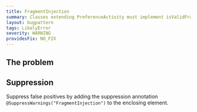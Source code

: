 ```yaml
---
title: FragmentInjection
summary: Classes extending PreferenceActivity must implement isValidFragment such that it does not unconditionally return true to prevent vulnerability to fragment injection attacks.
layout: bugpattern
tags: LikelyError
severity: WARNING
providesFix: NO_FIX
---
```


<!--
*** AUTO-GENERATED, DO NOT MODIFY ***
To make changes, edit the @BugPattern annotation or the explanation in docs/bugpattern.
-->

## The problem


## Suppression
Suppress false positives by adding the suppression annotation `@SuppressWarnings("FragmentInjection")` to the enclosing element.
